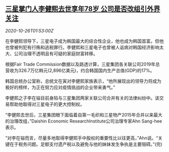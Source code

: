 <!--1603679003000-->
[三星掌门人李健熙去世享年78岁 公司是否改组引外界关注](https://cn.reuters.com/article/samsung-chairman-death-1025-sun-idCNKBS27B049)
------

<div><i>2020-10-26T01:53:00Z</i></div><p>在李健熙领导下，三星电子成为韩国最大的综合性企业，他也成为韩国首富。但他也曾被判犯有行贿和逃税罪行。李健熙和三星电子也曾被人诟病对韩国经济影响太大、公司治理不透明且有可疑的家庭财富转移。</p><p>根据Fair Trade Commission数据以及路透计算，三星集团各关联公司2019年总营收为326.7万亿韩元(2,896亿美元)，约合韩国国内生产总值(GDP)的17%。</p><p>韩国总统办公室称，总统文在寅对李健熙家族表示，“他所展现出的领导力将成为极好的榜样，为正在努力应对疫情挑战的企业带来勇气。”</p><p>李健熙之子李在镕目前身陷与三星集团两家关联公司合并有关的法律纠纷中。该交易帮助他取得对三星电子的更大控制权。</p><p>“李健熙去世后，三星集团眼下面临着自第一毛织和三星物产2015年合并以来最大的治理改组，”Daishin Economic ResearchInstitute公司治理专家Ahn Sang-hee表示。</p><p>“对李在镕而言，尽量多地取得李健熙手中股权的重要性比以往更高，”Ahn说。“关键在于税务问题。足额支付遗产税以及避免与他的妹妹发生争执是主要阻碍。”(完)</p>

